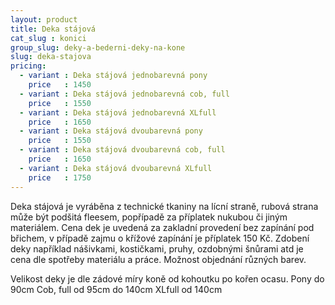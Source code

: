 ```yaml
---
layout: product
title: Deka stájová
cat_slug : konici
group_slug: deky-a-bederni-deky-na-kone
slug: deka-stajova
pricing:
  - variant : Deka stájová jednobarevná pony
    price   : 1450
  - variant : Deka stájová jednobarevná cob, full
    price   : 1550
  - variant : Deka stájová jednobarevná XLfull
    price   : 1650
  - variant : Deka stájová dvoubarevná pony
    price   : 1550
  - variant : Deka stájová dvoubarevná cob, full
    price   : 1650
  - variant : Deka stájová dvoubarevná XLfull
    price   : 1750
---
```


Deka stájová je vyráběna z technické tkaniny na lícní straně, rubová strana může být podšitá fleesem, popřípadě za příplatek nukubou či jiným materiálem.
Cena dek je uvedená za zakladní provedení bez zapínání pod břichem, v případě zajmu o křížové zapínání je příplatek 150&nbsp;Kč.
Zdobení deky například nášivkami, kostičkami, pruhy, ozdobnými šnůrami atd je cena dle spotřeby materiálu a práce.
Možnost objednání různých barev.

Velikost deky je dle zádové míry koně od kohoutku po kořen ocasu.
Pony do 90cm
Cob, full od 95cm do 140cm
XLfull od 140cm

